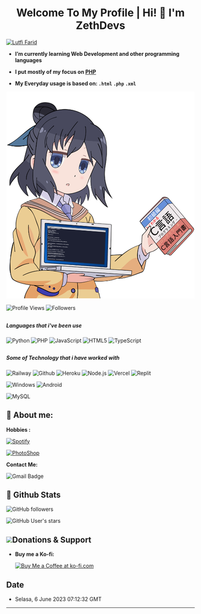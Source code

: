 <h1 align="center">Welcome To My Profile | Hi! 👋 I'm ZethDevs</h1>
<p align="center">

  <a href="https://t.me/zYxDx"><img src="http://readme-typing-svg.herokuapp.com?color=1C71FA&center=true&vCenter=true&multiline=false&lines=A+Noob+Coder+From+Indonesia.;PHP%2C+HTML%2C+JavaScript%2C+Python.;Thank+For+Visiting+My+Profile." alt="Lutfi Farid"></a>

</p>


- **I’m currently learning Web Development and other programming languages**

- **I put mostly of my focus on [PHP](https://php.net)**

- **My Everyday usage is based on: `.html` `.php` `.xml`**

<p align="center">

  <a href="#"><img src="https://github.com/CyberID-Ltd/zYxDevs-Profile-Requirements/blob/main/computer-programming-anime-programming-language-thread-animation-gril-f6c2888a88588db1f063bcfcbc84e6cf.png" alt="Lutfi Farid"></a>

</p>
<p align="left">

  <img src="https://komarev.com/ghpvc/?username=ZethDevs &color=blue&style=flat-square&label=Profile+Views" alt="Profile Views" /> <img src="https://img.shields.io/github/followers/ZethDevs?label=Followers" style=" float:left, margin-right:10px" alt="Followers" />

</p>

##
##### Languages that i've been use

![Python](https://img.shields.io/badge/-Python-000000?style=flat&logo=python)
![PHP](https://img.shields.io/badge/-PHP-000000?style=flat&logo=php)
![JavaScript](https://img.shields.io/badge/-JavaScript-000000?style=flat&logo=javascript)
![HTML5](https://img.shields.io/badge/-HTML5-000000?style=flat&logo=html5)
![TypeScript](https://img.shields.io/badge/-TypeScript-000000?style=flat&logo=typescript)
##
##### Some of Technology that i have worked with

![Railway](https://img.shields.io/badge/-Railway-222222?style=flat&logo=railway&logoColor=white)
![Github](https://img.shields.io/badge/-GitHub-222222?style=flat&logo=github&logoColor=white)
![Heroku](https://img.shields.io/badge/-Heroku-222222?style=flat&logo=heroku&logoColor=white)
![Node.js](https://img.shields.io/badge/-Node.js-222222?style=flat&logo=node.js&logoColor=white)
![Vercel](https://img.shields.io/badge/-Vercel-222222?style=flat&logo=vercel&logoColor=white)
![Replit](https://img.shields.io/badge/-Replit-222222?style=flat&logo=replit&logoColor=white)


![Windows](https://img.shields.io/badge/OS-Windows-blue?&logo=Windows)
![Android](https://img.shields.io/badge/OS-Android-blue?&logo=Android)

![MySQL](https://img.shields.io/badge/MySQL-white?&logo=MySQL)



##
## 👦 **About me**:


**Hobbies :**

[![Spotify](https://img.shields.io/badge/-Spotify-%232c3e50?style=flat-square&logo=spotify)](https://spotify.com)

[![PhotoShop](https://img.shields.io/badge/-Facebook-%23007ACC?style=flat-square&logo=facebook)](https://www.facebook.com.)

**Contact Me:**



![Gmail Badge](https://img.shields.io/badge/-lutfi.farid@zethdevs.tech-c14438?style=flat-square&logo=Gmail&logoColor=white&link=mailto:lutfi.farid@zethdevs.tech)




##  🐙 **Github Stats**



![GitHub followers](https://img.shields.io/github/followers/ZethDevs?color=aqua&label=Followers&style=for-the-badge)

![GitHub User's stars](https://img.shields.io/github/stars/ZethDevs?affiliations=OWNER&color=aqua&style=for-the-badge)


## <img src="https://i.redd.it/nwu0335ccoz41.png" width="25px">**Donations & Support**

- **Buy me a Ko-fi:**

    <a href='https://ko-fi.com/lutfifarid#checkoutModal' target='_blank'><img height='25' style='border:0px;height:36px;' src='https://az743702.vo.msecnd.net/cdn/kofi1.png?v=a&w=144' border='0' alt='Buy Me a Coffee at ko-fi.com' /></a>




</details>

## **Date**

 - Selasa, 6 June 2023 07:12:32 GMT

---------------------

